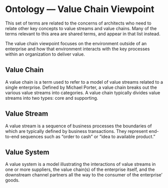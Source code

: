 # Ontology — Value Chain Viewpoint
This set of terms are related to the concerns of architects who need to relate other key concepts to value streams and value chains. Many of the terms relevant to this area are shared terms, and appear in that list instead.

The value chain viewpoint focuses on the environment outside of an enterprise and how that environment interacts with the key processes within an organization to deliver value.

## Value Chain
A value chain is a term used to refer to a model of value streams related to a single enterprise.  Defined by Michael Porter, a value chain breaks out the various value streams into categories.  A value chain typically divides value streams into two types: core and supporting.

## Value Stream
A value stream is a sequence of business processes the boundaries of which are typically defined by business transactions.  They represent end-to-end sequences such as “order to cash” or “idea to available product.”

## Value System
A value system is a model illustrating the interactions of value streams in one or more suppliers, the value chain(s) of the enterprise itself, and the downstream channel partners all the way to the consumer of the enterprise’ goods.